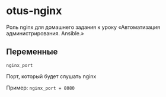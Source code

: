 otus-nginx
=========

Роль nginx для домашнего задания к уроку «Автоматизация администрирования. Ansible.»

Переменные
--------------

```
nginx_port
```
Порт, который будет слушать nginx

Пример: `nginx_port = 8080`
